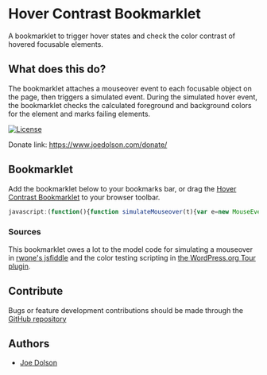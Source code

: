 # Hover Contrast Bookmarklet

A bookmarklet to trigger hover states and check the color contrast of hovered focusable elements.

## What does this do?

The bookmarklet attaches a mouseover event to each focusable object on the page, then triggers a simulated event. During the simulated hover event, the bookmarklet checks the calculated foreground and background colors for the element and marks failing elements.

[![License](https://img.shields.io/badge/license-GPL--2.0%2B-green.svg)](https://www.gnu.org/license/gpl-2.0.html)

Donate link: https://www.joedolson.com/donate/

## Bookmarklet

Add the bookmarklet below to your bookmarks bar, or drag the [Hover Contrast Bookmarklet](javascript:%28function%28%29{function%20simulateMouseover%28t%29{var%20e=new%20MouseEvent%28"mouseover",{view:window,bubbles:true,cancelable:true}%29;var%20o=!t.dispatchEvent%28e%29;if%28o%29{console.log%28t%29}else{var%20n=getComputedColor%28t,"background"%29;var%20r=getComputedColor%28t,"foreground"%29;var%20a=getContrastRatio%28n,r%29.toPrecision%283%29;if%28a<4.5%29{hasRatio=t.querySelector%28".contrast-ratio-test"%29;if%28hasRatio%29{hasRatio.remove%28%29}e.target.style.outline="2px%20solid%20#c00";e.target.style.outlineOffset="2px";var%20s=document.createElement%28"span"%29;s.classList.add%28"contrast-ratio-test"%29;s.innerText=a;s.style.display="block";s.style.border="1px%20solid";s.style.color="black";s.style.backgroundColor="#f3f3f3";s.style.padding="3px";s.style.borderRadius="3px";s.style.borderWidth="2px";s.style.marginLeft="3px";s.style.position="relative";s.style.zIndex="10";s.style.minWidth="fit-content";t.insertAdjacentElement%28"beforeend",s%29}}}function%20mouseOverBehaviour%28%29{const%20t=document.querySelectorAll%28"a[href],%20button,%20input,%20textarea,%20select,%20details,%20[tabindex]"%29;t.forEach%28%28t=>{t.addEventListener%28"mouseover",%28function%28t%29{}%29%29;setTimeout%28simulateMouseover,300,t%29}%29%29}mouseOverBehaviour%28%29;function%20getComputedColor%28t,e%29{while%28t%29{const%20o="background"===e?window.getComputedStyle%28t%29.backgroundColor:window.getComputedStyle%28t%29.color;if%28"rgba%280,%200,%200,%200%29"===o%29{t=t.parentNode;continue}const%20n=o.match%28/\d+/g%29;if%28n.length===3%29{return%20rgbToHex%28n.map%28%28t=>parseInt%28t,10%29%29%29%29}return%20null}return%20null}function%20rgbToHex%28t%29{return"#"+t.map%28%28t=>t.toString%2816%29.padStart%282,"0"%29%29%29.join%28""%29}function%20getContrastRatio%28t,e%29{const%20o=calculateLuminance%28t%29;const%20n=calculateLuminance%28e%29;const%20r=Math.max%28o,n%29;const%20a=Math.min%28o,n%29;return%28r+.05%29/%28a+.05%29}function%20calculateLuminance%28t%29{const%20e=hexToRgb%28t%29;const[o,n,r]=e.map%28%28t=>{t/=255;return%20t<=.03928?t/12.92:Math.pow%28%28t+.055%29/1.055,2.4%29}%29%29;return.2126*o+.7152*n+.0722*r}function%20hexToRgb%28t%29{const%20e=/^#?%28[a-f\d]%29%28[a-f\d]%29%28[a-f\d]%29$/i;t=t.replace%28e,%28%28t,e,o,n%29=>e+e+o+o+n+n%29%29;const%20o=/^#?%28[a-f\d]{2}%29%28[a-f\d]{2}%29%28[a-f\d]{2}%29$/i.exec%28t%29;return%20o?[parseInt%28o[1],16%29,parseInt%28o[2],16%29,parseInt%28o[3],16%29]:null}function%20rgbToHsl%28t,e,o%29{t/=255;e/=255;o/=255;const%20n=Math.max%28t,e,o%29,r=Math.min%28t,e,o%29;let%20a,s;const%20i=%28n+r%29/2;if%28n===r%29{a=s=0}else{const%20u=n-r;s=i>.5?u/%282-n-r%29:u/%28n+r%29;switch%28n%29{case%20t:a=%28e-o%29/u+%28e<o?6:0%29;break;case%20e:a=%28o-t%29/u+2;break;case%20o:a=%28t-e%29/u+4;break}a/=6}return[a,s,i]}function%20hslToRgb%28t,e,o%29{let%20n,r,a;if%28e===0%29{n=r=a=o}else{const%20s=%28t,e,o%29=>{if%28o<0%29o+=1;if%28o>1%29o-=1;if%28o<1/6%29return%20t+%28e-t%29*6*o;if%28o<1/2%29return%20e;if%28o<2/3%29return%20t+%28e-t%29*%282/3-o%29*6;return%20t};const%20i=o<.5?o*%281+e%29:o+e-o*e;const%20u=2*o-i;n=s%28u,i,t+1/3%29;r=s%28u,i,t%29;a=s%28u,i,t-1/3%29}return[Math.round%28n*255%29,Math.round%28r*255%29,Math.round%28a*255%29]}}%29%28%29;) to your browser toolbar.

```javascript
javascript:(function(){function simulateMouseover(t){var e=new MouseEvent("mouseover",{view:window,bubbles:true,cancelable:true});var o=!t.dispatchEvent(e);if(o){console.log(t)}else{var n=getComputedColor(t,"background");var r=getComputedColor(t,"foreground");var a=getContrastRatio(n,r).toPrecision(3);if(a<4.5){hasRatio=t.querySelector(".contrast-ratio-test");if(hasRatio){hasRatio.remove()}e.target.style.outline="2px solid #c00";e.target.style.outlineOffset="2px";var s=document.createElement("span");s.classList.add("contrast-ratio-test");s.innerText=a;s.style.display="block";s.style.border="1px solid";s.style.color="black";s.style.backgroundColor="#f3f3f3";s.style.padding="3px";s.style.borderRadius="3px";s.style.borderWidth="2px";s.style.marginLeft="3px";s.style.position="relative";s.style.zIndex="10";s.style.minWidth="fit-content";t.insertAdjacentElement("beforeend",s)}}}function mouseOverBehaviour(){const t=document.querySelectorAll("a[href], button, input, textarea, select, details, [tabindex]");t.forEach((t=>{t.addEventListener("mouseover",(function(t){}));setTimeout(simulateMouseover,300,t)}))}mouseOverBehaviour();function getComputedColor(t,e){while(t){const o="background"===e?window.getComputedStyle(t).backgroundColor:window.getComputedStyle(t).color;if("rgba(0, 0, 0, 0)"===o){t=t.parentNode;continue}const n=o.match(/\d+/g);if(n.length===3){return rgbToHex(n.map((t=>parseInt(t,10))))}return null}return null}function rgbToHex(t){return"#"+t.map((t=>t.toString(16).padStart(2,"0"))).join("")}function getContrastRatio(t,e){const o=calculateLuminance(t);const n=calculateLuminance(e);const r=Math.max(o,n);const a=Math.min(o,n);return(r+.05)/(a+.05)}function calculateLuminance(t){const e=hexToRgb(t);const[o,n,r]=e.map((t=>{t/=255;return t<=.03928?t/12.92:Math.pow((t+.055)/1.055,2.4)}));return.2126*o+.7152*n+.0722*r}function hexToRgb(t){const e=/^#?([a-f\d])([a-f\d])([a-f\d])$/i;t=t.replace(e,((t,e,o,n)=>e+e+o+o+n+n));const o=/^#?([a-f\d]{2})([a-f\d]{2})([a-f\d]{2})$/i.exec(t);return o?[parseInt(o[1],16),parseInt(o[2],16),parseInt(o[3],16)]:null}function rgbToHsl(t,e,o){t/=255;e/=255;o/=255;const n=Math.max(t,e,o),r=Math.min(t,e,o);let a,s;const i=(n+r)/2;if(n===r){a=s=0}else{const u=n-r;s=i>.5?u/(2-n-r):u/(n+r);switch(n){case t:a=(e-o)/u+(e<o?6:0);break;case e:a=(o-t)/u+2;break;case o:a=(t-e)/u+4;break}a/=6}return[a,s,i]}function hslToRgb(t,e,o){let n,r,a;if(e===0){n=r=a=o}else{const s=(t,e,o)=>{if(o<0)o+=1;if(o>1)o-=1;if(o<1/6)return t+(e-t)*6*o;if(o<1/2)return e;if(o<2/3)return t+(e-t)*(2/3-o)*6;return t};const i=o<.5?o*(1+e):o+e-o*e;const u=2*o-i;n=s(u,i,t+1/3);r=s(u,i,t);a=s(u,i,t-1/3)}return[Math.round(n*255),Math.round(r*255),Math.round(a*255)]}})();
```

### Sources

This bookmarklet owes a lot to the model code for simulating a mouseover in [rwone's jsfiddle](https://jsfiddle.net/rwone/n5bredu2/) and the color testing scripting in [the WordPress.org Tour plugin](https://github.com/Automattic/tour/blob/trunk/assets/js/tour.js#L157). 

## Contribute

Bugs or feature development contributions should be made through the [GitHub repository](https://github.com/joedolson/Hover-Contrast-Bookmarklet/issues)

## Authors

* [Joe Dolson](https://www.joedolson.com)